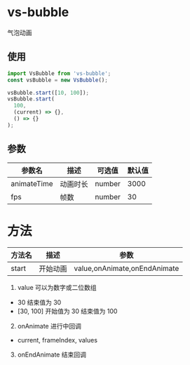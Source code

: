 # vs-bubble

气泡动画

## 使用

```js
import VsBubble from 'vs-bubble';
const vsBubble = new VsBubble();

vsBubble.start([10, 100]);
vsBubble.start(
  100,
  (current) => {},
  () => {}
);
```

## 参数

| 参数名      | 描述     | 可选值 | 默认值 |
| ----------- | -------- | ------ | ------ |
| animateTime | 动画时长 | number | 3000   |
| fps         | 帧数     | number | 30     |

# 方法

| 方法名 | 描述     | 参数                         |
| ------ | -------- | ---------------------------- |
| start  | 开始动画 | value,onAnimate,onEndAnimate |

1. value 可以为数字或二位数组

- 30 结束值为 30
- [30, 100] 开始值为 30 结束值为 100

2. onAnimate 进行中回调

- current, frameIndex, values

3. onEndAnimate 结束回调
